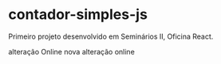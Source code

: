 # contador-simples-js

Primeiro projeto desenvolvido em Seminários II, Oficina React.

alteração Online
nova alteração online
